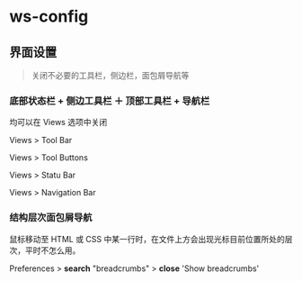# ws-config

## 界面设置

>  关闭不必要的工具栏，侧边栏，面包屑导航等

### 底部状态栏 + 侧边工具栏 ＋ 顶部工具栏 + 导航栏

均可以在 Views 选项中关闭

Views > Tool Bar 

Views > Tool Buttons

Views > Statu Bar

Views > Navigation Bar 

### 结构层次面包屑导航

鼠标移动至 HTML 或 CSS 中某一行时，在文件上方会出现光标目前位置所处的层次，平时不怎么用。

Preferences > **search** "breadcrumbs" > **close** 'Show breadcrumbs'
